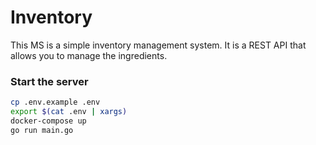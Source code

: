 # Inventory

This MS is a simple inventory management system. It is a REST API that allows you to manage the ingredients.

### Start the server

```bash
cp .env.example .env
export $(cat .env | xargs)
docker-compose up
go run main.go
```

